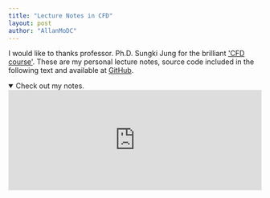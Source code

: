 ```yaml
---
title: "Lecture Notes in CFD"
layout: post
author: "AllanMoDC"
---
```

I would like to thanks professor. Ph.D. Sungki Jung for the brilliant ['CFD course'](https://sites.google.com/site/aaerolab/lecture/cfd-postgraduate?authuser=0 "CFD postgraduate").
These are my personal lecture notes, source code included in the following text and available at [GitHub](https://github.com/allanmodc/cfd "https://github.com/allanmodc/cfd").

<details open=true class="details">
<summary>Check out my notes.</summary>
<iframe src="https://allanmodc.github.io/cfd" 
        onload='javascript:(function(o){o.style.height=o.contentWindow.document.body.scrollHeight+"px";}(this));' 
        style="height:200px;
               width:100%;
               border:none;
               overflow:hidden;"
        scrolling="no">
</iframe>
</details>

<script>
  var visited = false;
  if (!visited) {
      var elements = document.getElementsByClassName("details");;
      elements.forEach((element) => {
          element.open=false;
      });
      visited = true;
  }
</script>
